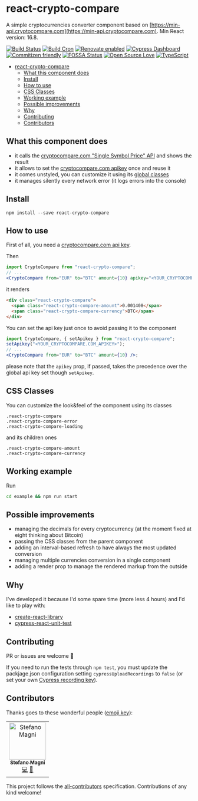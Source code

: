 # react-crypto-compare

A simple cryptocurrencies converter component based on
[https://min-api.cryptocompare.com](https://min-api.cryptocompare.com). Min React version: 16.8.

[![Build Status](https://travis-ci.com/NoriSte/react-crypto-compare.svg?branch=master)](https://travis-ci.com/NoriSte/react-crypto-compare)
[![Build Cron](https://img.shields.io/badge/build%20cron-weekly-44cc11.svg)](https://travis-ci.com/NoriSte/react-crypto-compare)
[![Renovate enabled](https://img.shields.io/badge/renovate-enabled-brightgreen.svg)](https://renovatebot.com/)
[![Cypress Dashboard](https://img.shields.io/static/v1?label=Cypress&message=Dashboard&color=00BF88)](https://dashboard.cypress.io/#/projects/zc8g3j/runs)
<br />
[![Commitizen friendly](https://img.shields.io/badge/commitizen-friendly-brightgreen.svg)](http://commitizen.github.io/cz-cli/)
[![FOSSA Status](https://app.fossa.com/api/projects/git%2Bgithub.com%2FNoriSte%2Freact-crypto-compare.svg?type=shield)](https://app.fossa.com/projects/git%2Bgithub.com%2FNoriSte%2Freact-crypto-compare?ref=badge_shield)
[![Open Source
Love](https://badges.frapsoft.com/os/mit/mit.svg?v=102)](https://github.com/ellerbrock/open-source-badge/)
[![TypeScript](https://badges.frapsoft.com/typescript/love/typescript.svg?v=101)](https://github.com/ellerbrock/typescript-badges/)

- [react-crypto-compare](#react-crypto-compare)
  - [What this component does](#what-this-component-does)
  - [Install](#install)
  - [How to use](#how-to-use)
  - [CSS Classes](#css-classes)
  - [Working example](#working-example)
  - [Possible improvements](#possible-improvements)
  - [Why](#why)
  - [Contributing](#contributing)
  - [Contributors](#contributors)

## What this component does

- it calls the [cryptocompare.com "Single Symbol Price"
  API](https://min-api.cryptocompare.com/documentation?key=Price&cat=SingleSymbolPriceEndpoint) and
  shows the result
- it allows to set the [cryptocompare.com apikey](https://www.cryptocompare.com/cryptopian/api-keys) once and reuse it
- it comes unstyled, you can customize it using its [global classes](#css-classes)
- it manages silently every network error (it logs errors into the console)

## Install

`npm install --save react-crypto-compare`

## How to use

First of all, you need a [cryptocompare.com api
key](https://www.cryptocompare.com/cryptopian/api-keys).

Then

```jsx
import CryptoCompare from "react-crypto-compare";
// ...
<CryptoCompare from="EUR" to="BTC" amount={10} apikey="<YOUR_CRYPTOCOMPARE.COM_APIKEY>" />;
```

it renders

```html
<div class="react-crypto-compare">
  <span class="react-crypto-compare-amount">0.001408</span>
  <span class="react-crypto-compare-currency">BTC</span>
</div>
```

You can set the api key just once to avoid passing it to the component

```jsx
import CryptoCompare, { setApikey } from "react-crypto-compare";
setApikey("<YOUR_CRYPTOCOMPARE.COM_APIKEY>");
// ...
<CryptoCompare from="EUR" to="BTC" amount={10} />;
```

please note that the `apikey` prop, if passed, takes the precedence over the global api key set
though `setApikey`.

## CSS Classes

You can customize the look&feel of the component using its classes

```
.react-crypto-compare
.react-crypto-compare-error
.react-crypto-compare-loading
```

and its children ones

```
.react-crypto-compare-amount
.react-crypto-compare-currency
```

## Working example

Run

```bash
cd example && npm run start
```

## Possible improvements

- managing the decimals for every cryptocurrency (at the moment fixed at eight thinking about Bitcoin)
- passing the CSS classes from the parent component
- adding an interval-based refresh to have always the most updated conversion
- managing multiple currencies conversion in a single component
- adding a render prop to manage the rendered markup from the outside

## Why

I've developed it because I'd some spare time (more less 4 hours) and I'd like to play with:

- [create-react-library](https://www.npmjs.com/package/create-react-library)
- [cypress-react-unit-test](https://github.com/bahmutov/cypress-react-unit-test)

## Contributing

PR or issues are welcome 👋

If you need to run the tests through `npm test`, you must update the packjage.json configuration setting `cypressUploadRecordings` to `false` (or set your own [Cypress recording key](https://docs.cypress.io/guides/guides/command-line.html#Options)).

## Contributors

Thanks goes to these wonderful people ([emoji key](https://allcontributors.org/docs/en/emoji-key)):

<!-- ALL-CONTRIBUTORS-LIST:START - Do not remove or modify this section -->
<!-- prettier-ignore -->
<table><tr><td align="center"><a href="https://twitter.com/NoriSte"><img src="https://avatars0.githubusercontent.com/u/173663?v=4" width="100px;" alt="Stefano Magni"/><br /><sub><b>Stefano Magni</b></sub></a><br /><a href="https://github.com/NoriSte/react-crypto-compare/commits?author=NoriSte" title="Code">💻</a> <a href="https://github.com/NoriSte/react-crypto-compare/commits?author=NoriSte" title="Documentation">📖</a></td></tr></table>

<!-- ALL-CONTRIBUTORS-LIST:END -->

This project follows the [all-contributors](https://github.com/all-contributors/all-contributors) specification. Contributions of any kind welcome!

